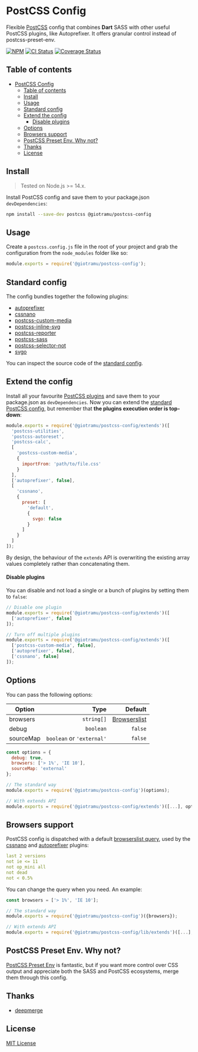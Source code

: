 # PostCSS Config

Flexible [PostCSS][postcss-doc-url] config that combines **Dart** SASS with other useful PostCSS plugins, like Autoprefixer. It offers granular control instead of postcss-preset-env.

[![NPM][npm-img]][npm-url]
[![CI Status][ci-img]][ci-url]
[![Coverage Status][coverage-img]][coverage-url]

## Table of contents

- [PostCSS Config](#postcss-config)
  - [Table of contents](#table-of-contents)
  - [Install](#install)
  - [Usage](#usage)
  - [Standard config](#standard-config)
  - [Extend the config](#extend-the-config)
    - [Disable plugins](#disable-plugins)
  - [Options](#options)
  - [Browsers support](#browsers-support)
  - [PostCSS Preset Env. Why not?](#postcss-preset-env-why-not)
  - [Thanks](#thanks)
  - [License](#license)

## Install

> Tested on Node.js >= 14.x.

Install PostCSS config and save them to your package.json `devDependencies`:

```sh
npm install --save-dev postcss @giotramu/postcss-config
```

## Usage

Create a `postcss.config.js` file in the root of your project and grab the configuration from the `node_modules` folder like so:

```js
module.exports = require('@giotramu/postcss-config');
```

## Standard config

The config bundles together the following plugins:

- [autoprefixer][autoprefixer-url]
- [cssnano][cssnano-url]
- [postcss-custom-media][postcss-custom-media-url]
- [postcss-inline-svg][postcss-inline-svg-url]
- [postcss-reporter][postcss-reporter-url]
- [postcss-sass][postcss-sass-url]
- [postcss-selector-not][postcss-selector-not-url]
- [svgo][svgo-url]

You can inspect the source code of the [standard config][standard-config-url].

## Extend the config

Install all your favourite [PostCSS plugins][postcss-plugins-url] and save them to your package.json as `devDependencies`. Now you can extend the [standard PostCSS config][standard-config-url], but remember that **the plugins execution order is top-down**:

```js
module.exports = require('@giotramu/postcss-config/extends')([
  'postcss-utilities',
  'postcss-autoreset',
  'postcss-calc',
  [
    'postcss-custom-media',
    {
      importFrom: 'path/to/file.css'
    }
  ],
  ['autoprefixer', false],
  [
    'cssnano',
    {
      preset: [
        'default',
        {
          svgo: false
        }
      ]
    }
  ]
]);
```

By design, the behaviour of the `extends` API is overwriting the existing array values completely rather than concatenating them.

#### Disable plugins

You can disable and not load a single or a bunch of plugins by setting them to `false`:

```js
// Disable one plugin
module.exports = require('@giotramu/postcss-config/extends')([
  ['autoprefixer', false]
]);

// Turn off multiple plugins
module.exports = require('@giotramu/postcss-config/extends')([
  ['postcss-custom-media', false],
  ['autoprefixer', false],
  ['cssnano', false]
]);
```

## Options

You can pass the following options:

| Option    |                      Type |                           Default |
| --------- | ------------------------: | --------------------------------: |
| browsers  |                `string[]` | [Browserslist](#browsers-support) |
| debug     |                 `boolean` |                           `false` |
| sourceMap | `boolean` or `'external'` |                           `false` |

```js
const options = {
  debug: true,
  browsers: ['> 1%', 'IE 10'],
  sourceMap: 'external'
};

// The standard way
module.exports = require('@giotramu/postcss-config')(options);

// With extends API
module.exports = require('@giotramu/postcss-config/extends')([...], options);
```

## Browsers support

PostCSS config is dispatched with a default [browserslist query][browserslist-url], used by the [cssnano][cssnano-url] and [autoprefixer][autoprefixer-url] plugins:

```yml
last 2 versions
not ie <= 11
not op_mini all
not dead
not < 0.5%
```

You can change the query when you need. An example:

```js
const browsers = ['> 1%', 'IE 10'];

// The standard way
module.exports = require('@giotramu/postcss-config')({browsers});

// With extends API
module.exports = require('@giotramu/postcss-config/lib/extends')([...], {browsers});

```

## PostCSS Preset Env. Why not?

[PostCSS Preset Env][postcss-preset-env-url] is fantastic, but if you want more control over CSS output and appreciate both the SASS and PostCSS ecosystems, merge them through this config.

## Thanks

- [deepmerge][deepmerge-url]

## License

[MIT License](./LICENSE)

<!---
  B A D G E S
-->

[bundlephobia-img]: https://img.shields.io/bundlephobia/min/@giotramu/postcss-config?label=bundle%20size&style=flat&colorA=0c57fb&colorB=0c57fb
[ci-img]: https://img.shields.io/github/workflow/status/giotramu/postcss-config/test%20+%20build?style=flat&colorA=0c57fb&colorB=0c57fb
[coverage-img]: https://img.shields.io/coveralls/github/giotramu/postcss-config/stable?style=flat&colorA=0c57fb&colorB=0c57fb
[npm-img]: https://img.shields.io/npm/v/@giotramu/postcss-config?style=flat&colorA=0c57fb&colorB=0c57fb

<!---
  L I N K S
-->

[autoprefixer-url]: https://github.com/postcss/autoprefixer
[browserslist-url]: https://browserl.ist/?q=last+2+versions%2C+not+ie+%3C%3D+11%2C+not+op_mini+all%2C+not+dead%2C+not+%3C+0.5%25
[ci-url]: https://github.com/giotramu/postcss-config/actions
[coverage-url]: https://coveralls.io/github/giotramu/postcss-config
[cssnano-url]: https://github.com/cssnano/cssnano
[deepmerge-url]: https://github.com/TehShrike/deepmerge
[deps-url]: https://david-dm.org/giotramu/postcss-config
[devdeps-url]: https://david-dm.org/giotramu/postcss-config?type=dev
[npm-url]: https://www.npmjs.com/package/@giotramu/postcss-config
[postcss-custom-media-url]: https://github.com/postcss/postcss-custom-media
[postcss-doc-url]: https://postcss.org
[postcss-inline-svg-url]: https://github.com/TrySound/postcss-inline-svg
[postcss-plugins-url]: https://github.com/postcss/postcss/blob/master/docs/plugins.md
[postcss-preset-env-url]: https://github.com/csstools/postcss-preset-env
[postcss-reporter-url]: https://github.com/postcss/postcss-reporter
[postcss-sass-url]: https://github.com/jonathantneal/postcss-sass
[postcss-selector-not-url]: https://github.com/postcss/postcss-selector-not
[standard-config-url]: ./src/test/_config.ts
[svgo-url]: https://github.com/svg/svgo
